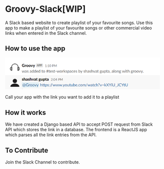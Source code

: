 # Groovy-Slack[WIP]
A Slack based website to create playlist of your favourite songs. 
Use this app to make a playlist of your favourite songs or other commercial video links when entered in the Slack channel.

## How to use the app
![Example](Groovypic.png)

Call your app with the link you want to add it to a playlist

## How it works
We have created a Django based API to accept POST request from Slack API which stores the link in a database.
The frontend is a ReactJS app which parses all the link entries from the API.

## To Contribute
Join the Slack Channel to contribute.
